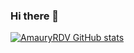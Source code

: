 ### Hi there 👋
[![AmauryRDV GitHub stats](https://github-readme-stats.vercel.app/api?username=anuraghazra)](https://github.com/anuraghazra/github-readme-stats)
<!--
**AmauryRDV/AmauryRDV** is a ✨ _special_ ✨ repository because its `README.md` (this file) appears on your GitHub profile.

Here are some ideas to get you started:

- 🔭 I’m currently working on ...
- 🌱 I’m currently learning ...
- 👯 I’m looking to collaborate on ...
- 🤔 I’m looking for help with ...
- 💬 Ask me about ...
- 📫 How to reach me: ...
- 😄 Pronouns: ...
- ⚡ Fun fact: ...
-->

